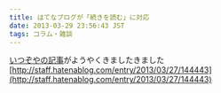 ```yaml
---
title: はてなブログが「続きを読む」に対応
date: 2013-03-29 23:56:43 JST
tags: コラム・雑談
---
```


[いつぞやの記事](http://folioscope.hatenablog.jp/entry/2012/06/22/000026)がようやくきましたきました<br />[http://staff.hatenablog.com/entry/2013/03/27/144443](http://staff.hatenablog.com/entry/2013/03/27/144443)

